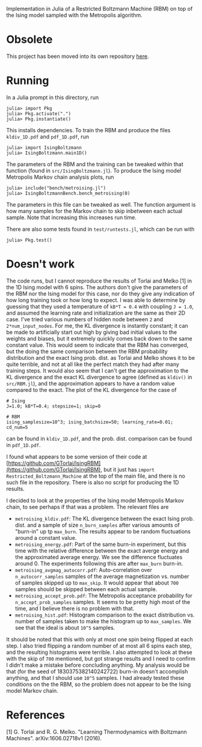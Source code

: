 Implementation in Julia of a Restricted Boltzmann Machine (RBM) on top of the Ising model
sampled with the Metropolis algorithm.

# Obsolete
This project has been moved into its own repository
[here](https://github.com/loppy1243/IsingBoltzmann).

# Running
In a Julia prompt in this directory, run
```
julia> import Pkg
julia> Pkg.activate(".")
julia> Pkg.instantiate()
```
This installs dependencies. To train the RBM and produce the files `kldiv_1D.pdf` and
`pdf_1D.pdf`, run
```
julia> import IsingBoltzmann
julia> IsingBoltzmann.main1D()
```
The parameters of the RBM and the training can be tweaked within that function (found in
`src/IsingBoltzmann.jl`). To produce the Ising model Metropolis Markov chain analysis plots,
run
```
julia> include("bench/metroising.jl")
julia> IsingBoltzmannBench.bench_metroising(0)
```
The parameters in this file can be tweaked as well. The function argument is how many samples
for the Markov chain to skip inbetween each actual sample. Note that increasing this increases
run time.

There are also some tests found in `test/runtests.jl`, which can be run with
```
julia> Pkg.test()
```

# Doesn't work
The code runs, but I cannot reproduce the results of Torlai and Melko [1] in the 1D Ising
model with 6 spins.  The authors don't give the parameters of the RBM nor the Ising model for
this case, nor do they give any indication of how long training took or how long to expect. I
was able to determine by guessing that they used a temperature of `kB*T = 0.4` with coupling
`J = 1.0`, and assumed the learning rate and initialization are the same as their 2D case.
I've tried various numbers of hidden node between `2` and `2*num_input_nodes`. For me, the KL
divergence is instantly constant; it can be made to artificially start out high by giving bad
initial values to the weights and biases, but it extremely quickly comes back down to the same
constant value. This would seem to indicate that the RBM has converged, but the doing the same
comparison between the RBM probability distribution and the exact Ising prob. dist. as Torlai
and Melko shows it to be quite terrible, and not at all like the perfect match they had after
many training steps. It would also seem that I can't get the approximation to the KL
divergence and the exact KL divergence to agree (defined as `kldiv()` in `src/RBM.jl`), and
the approximation appears to have a random value compared to the exact. The plot of the KL
divergence for the case of
```
# Ising
J=1.0; kB*T=0.4; stepsize=1; skip=0

# RBM
ising_samplesize=10^3; ising_batchsize=50; learning_rate=0.01; cd_num=5
```
can be found in `kldiv_1D.pdf`, and the prob. dist. comparison can be found in `pdf_1D.pdf`.

I found what appears to be some version of their code at
[https://github.com/GTorlai/IsingRBM](https://github.com/GTorlai/IsingRBM), but it just has
`import Restricted_Boltzmann_Machine` at the top of the main file, and there is no such file
in the repository. There is also no script for producing the 1D results.

I decided to look at the properties of the Ising model Metropolis Markov chain, to see perhaps
if that was a problem. The relevant files are

- `metroising_kldiv.pdf`: The KL divergence between the exact Ising prob. dist. and a sample
  of size `n_burn_samples` after various amounts of "burn-in" up tp `max_burn`. The results
  appear to be random fluctuations around a constant value.
- `metroising_energy.pdf`: Part of the same burn-in experiment, but this time with the
  relative difference between the exact averge energy and the approximated average energy. We
  see the difference fluctuates around 0. The experiments following this are after `max_burn`
  burn-in.
- `metroising_avgmag_autocorr.pdf`: Auto-correlation over `n_autocorr_samples` samples of the
  average magnetization vs. number of samples skipped up to `max_skip`. It would appear that
  about `700` samples should be skipped between each actual sample.
- `metroising_accept_prob.pdf`: The Metropolis acceptance probability for
  `n_accept_prob_samples` samples. It seems to be pretty high most of the time, and I
  believe there is no problem with that.
- `metroising_hist.pdf`: Histogram comparison to the exact distribution vs. number of samples
  taken to make the histogram up to `max_samples`. We see that the ideal is about `10^5`
  samples.

It should be noted that this with only at most one spin being flipped at each step. I also
tried flipping a random number of at most all 6 spins each step, and the resulting histograms
were terrible. I also attempted to look at these with the skip of `700` mentioned, but got
strange results and I need to confirm I didn't make a mistake before concluding anything. My
analysis would be that (for the seed of 1830375382140242722) burn-in doesn't accomplish
anything, and that I should use `10^5` samples.  I had already tested these conditions on the
the RBM, so the problem does not appear to be the Ising model Markov chain.

# References

[1] G. Torlai and R. G. Melko. "Learning Thermodynamics with Boltzmann Machines".
arXiv:1606.02718v1 (2016).
